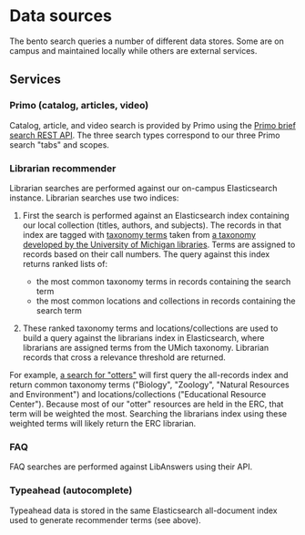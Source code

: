 # Data sources

The bento search queries a number of different data stores. Some are on campus and maintained locally while others are external services.

## Services

### Primo (catalog, articles, video)

Catalog, article, and video search is provided by Primo using the [Primo brief search REST API](https://developers.exlibrisgroup.com/primo/apis/docs/primoSearch/R0VUIC9wcmltby92MS9zZWFyY2g=/). The three search types correspond to our three Primo search "tabs" and scopes.

### Librarian recommender

Librarian searches are performed against our on-campus Elasticsearch instance. Librarian searches use two indices:

1. First the search is performed against an Elasticsearch index containing our local collection (titles, authors, and subjects). The records in that index are tagged with [taxonomy terms](https://bcwiki.bc.edu/display/UL/LibGuides+Taxonomy) taken from [a taxonomy developed by the University of Michigan libraries](https://www.lib.umich.edu/browse/categories/). Terms are assigned to records based on their call numbers. The query against this index returns ranked lists of:
 
    * the most common taxonomy terms in records containing the search term
    * the most common locations and collections in records containing the search term
    
2. These ranked taxonomy terms and locations/collections are used to build a query against the librarians index in Elasticsearch, where librarians are assigned terms from the UMich taxonomy. Librarian records that cross a relevance threshold are returned.

For example, [a search for "otters"](https://library.bc.edu/search/?any=otters) will first query the all-records index and return common taxonomy terms ("Biology", "Zoology", "Natural Resources and Environment") and locations/collections ("Educational Resource Center"). Because most of our "otter" resources are held in the ERC, that term will be weighted the most. Searching the librarians index using these weighted terms will likely return the ERC librarian.

### FAQ

FAQ searches are performed against LibAnswers using their API.

### Typeahead (autocomplete)

Typeahead data is stored in the same Elasticsearch all-document index used to generate recommender terms (see above).  
